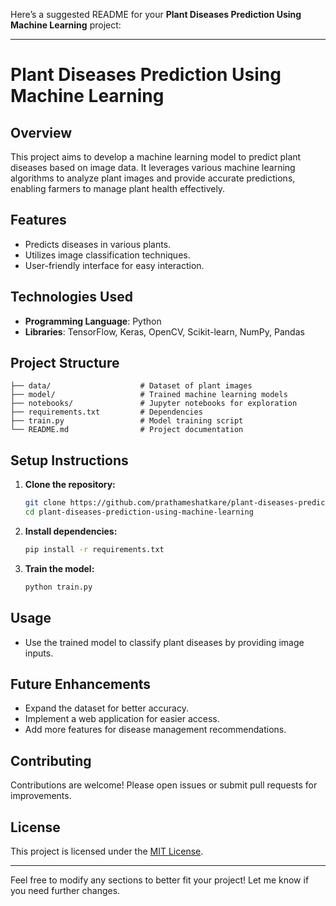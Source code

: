 Here’s a suggested README for your **Plant Diseases Prediction Using Machine Learning** project:

---

# Plant Diseases Prediction Using Machine Learning

## Overview
This project aims to develop a machine learning model to predict plant diseases based on image data. It leverages various machine learning algorithms to analyze plant images and provide accurate predictions, enabling farmers to manage plant health effectively.

## Features
- Predicts diseases in various plants.
- Utilizes image classification techniques.
- User-friendly interface for easy interaction.

## Technologies Used
- **Programming Language**: Python
- **Libraries**: TensorFlow, Keras, OpenCV, Scikit-learn, NumPy, Pandas

## Project Structure
```
├── data/                    # Dataset of plant images
├── model/                   # Trained machine learning models
├── notebooks/               # Jupyter notebooks for exploration
├── requirements.txt         # Dependencies
├── train.py                 # Model training script
└── README.md                # Project documentation
```

## Setup Instructions

1. **Clone the repository:**
   ```bash
   git clone https://github.com/prathameshatkare/plant-diseases-prediction-using-machine-learning.git
   cd plant-diseases-prediction-using-machine-learning
   ```

2. **Install dependencies:**
   ```bash
   pip install -r requirements.txt
   ```

3. **Train the model:**
   ```bash
   python train.py
   ```

## Usage
- Use the trained model to classify plant diseases by providing image inputs.

## Future Enhancements
- Expand the dataset for better accuracy.
- Implement a web application for easier access.
- Add more features for disease management recommendations.

## Contributing
Contributions are welcome! Please open issues or submit pull requests for improvements.

## License
This project is licensed under the [MIT License](LICENSE).

---

Feel free to modify any sections to better fit your project! Let me know if you need further changes.
